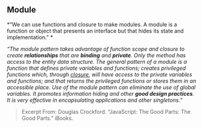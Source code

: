 ## Module

*“We can use functions and closure to make modules. A module is a function or object that presents an interface but that hides its state and implementation.” *

*“The module pattern takes advantage of function scope and closure to create **relationships** that are **binding** and **private**. Only the method has access to the entity data structure.
The general pattern of a module is a function that defines private variables and functions; creates privileged functions which, through [closure](https://github.com/NodeJS42/Basics/tree/master/Closure), will have access to the private variables and functions; and that returns the privileged functions or stores them in an accessible place.
Use of the module pattern can eliminate the use of global variables. It promotes information hiding and other **good design practices**. It is very effective in encapsulating applications and other singletons.”*

> Excerpt From: Douglas Crockford. “JavaScript: The Good Parts: The Good Parts.” iBooks. 
